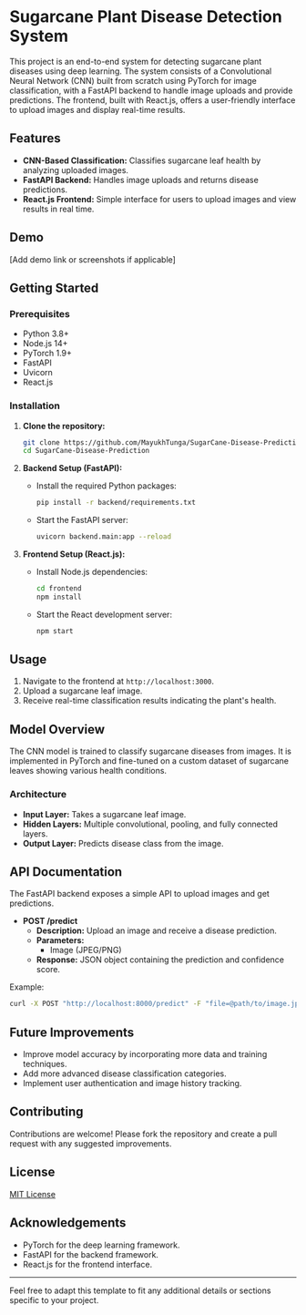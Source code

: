 
# Sugarcane Plant Disease Detection System

This project is an end-to-end system for detecting sugarcane plant diseases using deep learning. The system consists of a Convolutional Neural Network (CNN) built from scratch using PyTorch for image classification, with a FastAPI backend to handle image uploads and provide predictions. The frontend, built with React.js, offers a user-friendly interface to upload images and display real-time results.

## Features
- **CNN-Based Classification:** Classifies sugarcane leaf health by analyzing uploaded images.
- **FastAPI Backend:** Handles image uploads and returns disease predictions.
- **React.js Frontend:** Simple interface for users to upload images and view results in real time.

## Demo
[Add demo link or screenshots if applicable]

## Getting Started

### Prerequisites
- Python 3.8+
- Node.js 14+
- PyTorch 1.9+
- FastAPI
- Uvicorn
- React.js

### Installation

1. **Clone the repository:**
   ```bash
   git clone https://github.com/MayukhTunga/SugarCane-Disease-Prediction.git
   cd SugarCane-Disease-Prediction
   ```

2. **Backend Setup (FastAPI):**
   - Install the required Python packages:
     ```bash
     pip install -r backend/requirements.txt
     ```
   - Start the FastAPI server:
     ```bash
     uvicorn backend.main:app --reload
     ```

3. **Frontend Setup (React.js):**
   - Install Node.js dependencies:
     ```bash
     cd frontend
     npm install
     ```
   - Start the React development server:
     ```bash
     npm start
     ```

## Usage
1. Navigate to the frontend at `http://localhost:3000`.
2. Upload a sugarcane leaf image.
3. Receive real-time classification results indicating the plant's health.

## Model Overview
The CNN model is trained to classify sugarcane diseases from images. It is implemented in PyTorch and fine-tuned on a custom dataset of sugarcane leaves showing various health conditions.

### Architecture
- **Input Layer:** Takes a sugarcane leaf image.
- **Hidden Layers:** Multiple convolutional, pooling, and fully connected layers.
- **Output Layer:** Predicts disease class from the image.

## API Documentation
The FastAPI backend exposes a simple API to upload images and get predictions.

- **POST /predict**
  - **Description:** Upload an image and receive a disease prediction.
  - **Parameters:** 
    - Image (JPEG/PNG)
  - **Response:** JSON object containing the prediction and confidence score.

Example:
```bash
curl -X POST "http://localhost:8000/predict" -F "file=@path/to/image.jpg"
```

## Future Improvements
- Improve model accuracy by incorporating more data and training techniques.
- Add more advanced disease classification categories.
- Implement user authentication and image history tracking.

## Contributing
Contributions are welcome! Please fork the repository and create a pull request with any suggested improvements.

## License
[MIT License](LICENSE)

## Acknowledgements
- PyTorch for the deep learning framework.
- FastAPI for the backend framework.
- React.js for the frontend interface.

---

Feel free to adapt this template to fit any additional details or sections specific to your project.
